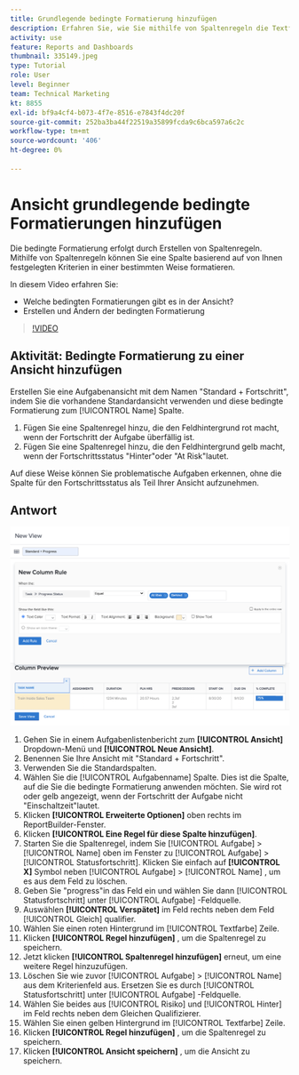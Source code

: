 ```yaml
---
title: Grundlegende bedingte Formatierung hinzufügen
description: Erfahren Sie, wie Sie mithilfe von Spaltenregeln die Textfarbe, Formatierung und Hintergrundfarben in einem Bericht oder einer Ansicht basierend auf von Ihnen festgelegten Kriterien ändern können.
activity: use
feature: Reports and Dashboards
thumbnail: 335149.jpeg
type: Tutorial
role: User
level: Beginner
team: Technical Marketing
kt: 8855
exl-id: bf9a4cf4-b073-4f7e-8516-e7843f4dc20f
source-git-commit: 252ba3ba44f22519a35899fcda9c6bca597a6c2c
workflow-type: tm+mt
source-wordcount: '406'
ht-degree: 0%

---
```


# Ansicht grundlegende bedingte Formatierungen hinzufügen

Die bedingte Formatierung erfolgt durch Erstellen von Spaltenregeln. Mithilfe von Spaltenregeln können Sie eine Spalte basierend auf von Ihnen festgelegten Kriterien in einer bestimmten Weise formatieren.

In diesem Video erfahren Sie:

* Welche bedingten Formatierungen gibt es in der Ansicht?
* Erstellen und Ändern der bedingten Formatierung

>[!VIDEO](https://video.tv.adobe.com/v/335149/?quality=12)

## Aktivität: Bedingte Formatierung zu einer Ansicht hinzufügen

Erstellen Sie eine Aufgabenansicht mit dem Namen &quot;Standard + Fortschritt&quot;, indem Sie die vorhandene Standardansicht verwenden und diese bedingte Formatierung zum [!UICONTROL Name] Spalte.

1. Fügen Sie eine Spaltenregel hinzu, die den Feldhintergrund rot macht, wenn der Fortschritt der Aufgabe überfällig ist.
1. Fügen Sie eine Spaltenregel hinzu, die den Feldhintergrund gelb macht, wenn der Fortschrittsstatus &quot;Hinter&quot;oder &quot;At Risk&quot;lautet.

Auf diese Weise können Sie problematische Aufgaben erkennen, ohne die Spalte für den Fortschrittsstatus als Teil Ihrer Ansicht aufzunehmen.

## Antwort

![Ein Bild des Bildschirms zum Erstellen einer neuen Spaltenregel](assets/conditional-formatting-exercise.png)

1. Gehen Sie in einem Aufgabenlistenbericht zum **[!UICONTROL Ansicht]** Dropdown-Menü und **[!UICONTROL Neue Ansicht]**.
1. Benennen Sie Ihre Ansicht mit &quot;Standard + Fortschritt&quot;.
1. Verwenden Sie die Standardspalten.
1. Wählen Sie die [!UICONTROL Aufgabenname] Spalte. Dies ist die Spalte, auf die Sie die bedingte Formatierung anwenden möchten. Sie wird rot oder gelb angezeigt, wenn der Fortschritt der Aufgabe nicht &quot;Einschaltzeit&quot;lautet.
1. Klicken **[!UICONTROL Erweiterte Optionen]** oben rechts im ReportBuilder-Fenster.
1. Klicken **[!UICONTROL Eine Regel für diese Spalte hinzufügen]**.
1. Starten Sie die Spaltenregel, indem Sie [!UICONTROL Aufgabe] > [!UICONTROL Name] oben im Fenster zu [!UICONTROL Aufgabe] > [!UICONTROL Statusfortschritt]. Klicken Sie einfach auf **[!UICONTROL X]** Symbol neben [!UICONTROL Aufgabe] > [!UICONTROL Name] , um es aus dem Feld zu löschen.
1. Geben Sie &quot;progress&quot;in das Feld ein und wählen Sie dann [!UICONTROL Statusfortschritt] unter [!UICONTROL Aufgabe] -Feldquelle.
1. Auswählen **[!UICONTROL Verspätet]** im Feld rechts neben dem Feld [!UICONTROL Gleich] qualifier.
1. Wählen Sie einen roten Hintergrund im [!UICONTROL Textfarbe] Zeile.
1. Klicken **[!UICONTROL Regel hinzufügen]** , um die Spaltenregel zu speichern.
1. Jetzt klicken **[!UICONTROL Spaltenregel hinzufügen]** erneut, um eine weitere Regel hinzuzufügen.
1. Löschen Sie wie zuvor [!UICONTROL Aufgabe] > [!UICONTROL Name] aus dem Kriterienfeld aus. Ersetzen Sie es durch [!UICONTROL Statusfortschritt] unter [!UICONTROL Aufgabe] -Feldquelle.
1. Wählen Sie beides aus [!UICONTROL Risiko] und [!UICONTROL Hinter] im Feld rechts neben dem Gleichen Qualifizierer.
1. Wählen Sie einen gelben Hintergrund im [!UICONTROL Textfarbe] Zeile.
1. Klicken **[!UICONTROL Regel hinzufügen]** , um die Spaltenregel zu speichern.
1. Klicken **[!UICONTROL Ansicht speichern]** , um die Ansicht zu speichern.
